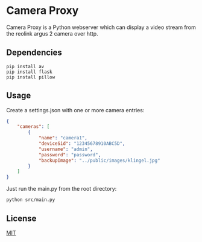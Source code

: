 # Camera Proxy

Camera Proxy is a Python webserver which can display a video stream from the reolink argus 2 camera over http.

## Dependencies

```console
pip install av
pip install flask
pip install pillow
```

## Usage

Create a settings.json with one or more camera entries:
```json
{
    "cameras": [
        {
            "name": "camera1",
            "deviceSid": "12345678910ABC5D",
            "username": "admin",
            "password": "password",
            "backupImage": "../public/images/klingel.jpg"
        }
    ]
}
```

Just run the main.py from the root directory:

```console
python src/main.py
```

## License
[MIT](license.txt)